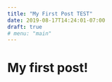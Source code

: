 ```yaml
---
title: "My First Post TEST"
date: 2019-08-17T14:24:01-07:00
draft: true
# menu: "main"
---
```


# My first post!
